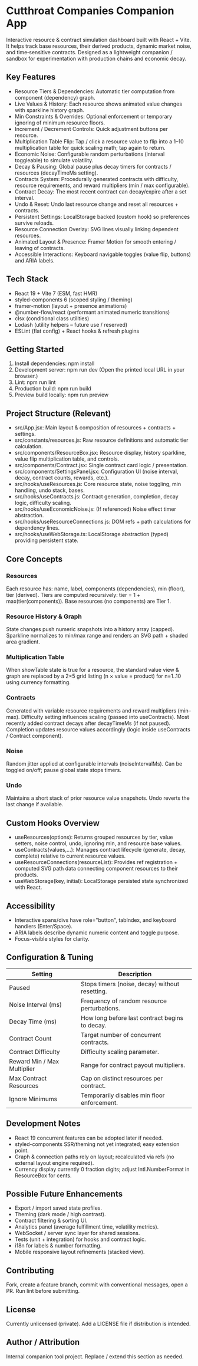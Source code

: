 # Cutthroat Companies Companion App

Interactive resource & contract simulation dashboard built with React + Vite. It helps track base resources, their derived products, dynamic market noise, and time‑sensitive contracts. Designed as a lightweight companion / sandbox for experimentation with production chains and economic decay.

## Key Features
- Resource Tiers & Dependencies: Automatic tier computation from component (dependency) graph.
- Live Values & History: Each resource shows animated value changes with sparkline history graph.
- Min Constraints & Overrides: Optional enforcement or temporary ignoring of minimum resource floors.
- Increment / Decrement Controls: Quick adjustment buttons per resource.
- Multiplication Table Flip: Tap / click a resource value to flip into a 1–10 multiplication table for quick scaling math; tap again to return.
- Economic Noise: Configurable random perturbations (interval toggleable) to simulate volatility.
- Decay & Pausing: Global pause plus decay timers for contracts / resources (decayTimeMs setting).
- Contracts System: Procedurally generated contracts with difficulty, resource requirements, and reward multipliers (min / max configurable).
- Contract Decay: The most recent contract can decay/expire after a set interval.
- Undo & Reset: Undo last resource change and reset all resources + contracts.
- Persistent Settings: LocalStorage backed (custom hook) so preferences survive reloads.
- Resource Connection Overlay: SVG lines visually linking dependent resources.
- Animated Layout & Presence: Framer Motion for smooth entering / leaving of contracts.
- Accessible Interactions: Keyboard navigable toggles (value flip, buttons) and ARIA labels.

## Tech Stack
- React 19 + Vite 7 (ESM, fast HMR)
- styled-components 6 (scoped styling / theming)
- framer-motion (layout + presence animations)
- @number-flow/react (performant animated numeric transitions)
- clsx (conditional class utilities)
- Lodash (utility helpers – future use / reserved)
- ESLint (flat config) + React hooks & refresh plugins

## Getting Started
1. Install dependencies:
   npm install
2. Development server:
   npm run dev
   (Open the printed local URL in your browser.)
3. Lint:
   npm run lint
4. Production build:
   npm run build
5. Preview build locally:
   npm run preview

## Project Structure (Relevant)
- src/App.jsx: Main layout & composition of resources + contracts + settings.
- src/constants/resources.js: Raw resource definitions and automatic tier calculation.
- src/components/ResourceBox.jsx: Resource display, history sparkline, value flip multiplication table, and controls.
- src/components/Contract.jsx: Single contract card logic / presentation.
- src/components/SettingsPanel.jsx: Configuration UI (noise interval, decay, contract counts, rewards, etc.).
- src/hooks/useResources.js: Core resource state, noise toggling, min handling, undo stack, bases.
- src/hooks/useContracts.js: Contract generation, completion, decay logic, difficulty scaling.
- src/hooks/useEconomicNoise.js: (If referenced) Noise effect timer abstraction.
- src/hooks/useResourceConnections.js: DOM refs + path calculations for dependency lines.
- src/hooks/useWebStorage.ts: LocalStorage abstraction (typed) providing persistent state.

## Core Concepts
### Resources
Each resource has: name, label, components (dependencies), min (floor), tier (derived). Tiers are computed recursively: tier = 1 + max(tier(components)). Base resources (no components) are Tier 1.

### Resource History & Graph
State changes push numeric snapshots into a history array (capped). Sparkline normalizes to min/max range and renders an SVG path + shaded area gradient.

### Multiplication Table
When showTable state is true for a resource, the standard value view & graph are replaced by a 2×5 grid listing (n × value = product) for n=1..10 using currency formatting.

### Contracts
Generated with variable resource requirements and reward multipliers (min–max). Difficulty setting influences scaling (passed into useContracts). Most recently added contract decays after decayTimeMs (if not paused). Completion updates resource values accordingly (logic inside useContracts / Contract component).

### Noise
Random jitter applied at configurable intervals (noiseIntervalMs). Can be toggled on/off; pause global state stops timers.

### Undo
Maintains a short stack of prior resource value snapshots. Undo reverts the last change if available.

## Custom Hooks Overview
- useResources(options): Returns grouped resources by tier, value setters, noise control, undo, ignoring min, and resource base values.
- useContracts(values,...): Manages contract lifecycle (generate, decay, complete) relative to current resource values.
- useResourceConnections(resourceList): Provides ref registration + computed SVG path data connecting component resources to their products.
- useWebStorage(key, initial): LocalStorage persisted state synchronized with React.

## Accessibility
- Interactive spans/divs have role="button", tabIndex, and keyboard handlers (Enter/Space).
- ARIA labels describe dynamic numeric content and toggle purpose.
- Focus-visible styles for clarity.

## Configuration & Tuning
| Setting                     | Description                                    |
|-----------------------------|------------------------------------------------|
| Paused                      | Stops timers (noise, decay) without resetting. |
| Noise Interval (ms)         | Frequency of random resource perturbations.    |
| Decay Time (ms)             | How long before last contract begins to decay. |
| Contract Count              | Target number of concurrent contracts.         |
| Contract Difficulty         | Difficulty scaling parameter.                  |
| Reward Min / Max Multiplier | Range for contract payout multipliers.         |
| Max Contract Resources      | Cap on distinct resources per contract.        |
| Ignore Minimums             | Temporarily disables min floor enforcement.    |

## Development Notes
- React 19 concurrent features can be adopted later if needed.
- styled-components SSR/theming not yet integrated; easy extension point.
- Graph & connection paths rely on layout; recalculated via refs (no external layout engine required).
- Currency display currently 0 fraction digits; adjust Intl.NumberFormat in ResourceBox for cents.

## Possible Future Enhancements
- Export / import saved state profiles.
- Theming (dark mode / high contrast).
- Contract filtering & sorting UI.
- Analytics panel (average fulfillment time, volatility metrics).
- WebSocket / server sync layer for shared sessions.
- Tests (unit + integration) for hooks and contract logic.
- i18n for labels & number formatting.
- Mobile responsive layout refinements (stacked view).

## Contributing
Fork, create a feature branch, commit with conventional messages, open a PR. Run lint before submitting.

## License
Currently unlicensed (private). Add a LICENSE file if distribution is intended.

## Author / Attribution
Internal companion tool project. Replace / extend this section as needed.
